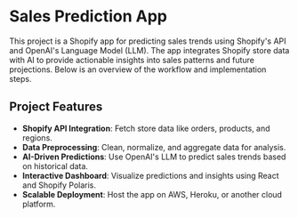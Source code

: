# Sales Prediction App

This project is a Shopify app for predicting sales trends using Shopify's API and OpenAI's Language Model (LLM). The app integrates Shopify store data with AI to provide actionable insights into sales patterns and future projections. Below is an overview of the workflow and implementation steps.

## Project Features
- **Shopify API Integration**: Fetch store data like orders, products, and regions.
- **Data Preprocessing**: Clean, normalize, and aggregate data for analysis.
- **AI-Driven Predictions**: Use OpenAI's LLM to predict sales trends based on historical data.
- **Interactive Dashboard**: Visualize predictions and insights using React and Shopify Polaris.
- **Scalable Deployment**: Host the app on AWS, Heroku, or another cloud platform.